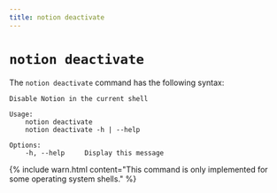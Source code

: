 ```yaml
---
title: notion deactivate
---
```


# `notion deactivate`

The `notion deactivate` command has the following syntax:

```
Disable Notion in the current shell

Usage:
    notion deactivate
    notion deactivate -h | --help

Options:
    -h, --help     Display this message
```

{% include warn.html content="This command is only implemented for some operating system shells." %}
